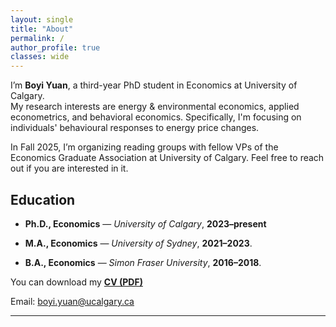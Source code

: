 ```yaml
---
layout: single
title: "About"
permalink: /
author_profile: true
classes: wide
---
```


I’m **Boyi Yuan**, a third-year PhD student in Economics at University of Calgary.  
My research interests are energy & environmental economics, applied econometrics, and behavioral economics. Specifically, I'm focusing on individuals' behavioural responses to energy price changes. 

In Fall 2025, I’m organizing reading groups with fellow VPs of the Economics Graduate Association at University of Calgary. Feel free to reach out if you are interested in it.

## Education

- **Ph.D., Economics** — *University of Calgary*, **2023–present**  


- **M.A., Economics** — *University of Sydney*, **2021–2023**. 

- **B.A., Economics** — *Simon Fraser University*, **2016–2018**. 


You can download my **[CV (PDF)](/files/Boyi_Yuan_CV.pdf)**

Email: [boyi.yuan@ucalgary.ca](mailto:boyi.yuan@ucalgary.ca)

---


